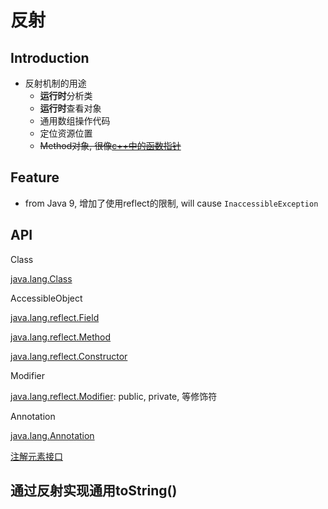 # 反射

## Introduction

- 反射机制的用途
  - **运行时**分析类
  - **运行时**查看对象
  - 通用数组操作代码
  - 定位资源位置
  - ~~Method对象, 很像[c++中的函数指针](c++_Function_Pointer.md)~~

## Feature

- from Java 9, 增加了使用reflect的限制, will cause `InaccessibleException`

## API

Class

[java.lang.Class](Java_Reflect_Class.md)

AccessibleObject

[java.lang.reflect.Field](Java_Reflect_Field.md)

[java.lang.reflect.Method](Java_Reflect_Method.md)

[java.lang.reflect.Constructor](Java_Reflect_Constructor.md)

Modifier

[java.lang.reflect.Modifier](Java_Reflect_Modifier.md): public, private, 等修饰符

Annotation

[java.lang.Annotation](Java_Reflect_Annotation.md)

[注解元素接口](Java_AnnotatedElement.md)

## 通过反射实现通用toString()

